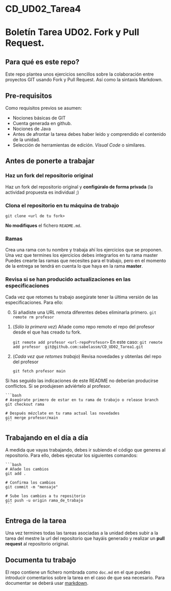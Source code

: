 # CD_UD02_Tarea4

# Boletín Tarea UD02. Fork y Pull Request.

## Para qué es este repo?

Este repo plantea unos ejercicios sencillos sobre la colaboración entre proyectos GIT usando Fork y Pull Request. Así como la sintaxis Markdown.  


## Pre-requisitos

Como requisitos previos se asumen:

- Nociones básicas de GIT
- Cuenta generada en github. 
- Nociones de Java 
- Antes de afrontar la tarea debes haber leído y comprendido el contenido de la unidad.
- Selección de herramientas de edición. *Visual Code* o similares.

## Antes de ponerte a trabajar

### Haz un fork del repositorio original

Haz un fork del repositorio original y **configúralo de forma privada** (la actividad propuesta es individual ;)

### Clona el repositorio en tu máquina de trabajo

```shell
git clone <url de tu fork>
```

**No modifiques** el fichero `README.md`.

### Ramas 

Crea una rama con tu nombre y trabaja ahí los ejercicios que se proponen. Una vez que termines los ejercicios debes integrarlos en tu rama master
Puedes crearte las ramas que necesites para el trabajo, pero en el momento de la entrega se tendrá en cuenta lo que haya en la rama **master**.

### Revisa si se han producido actualizaciones en las especificaciones

Cada vez que retomes tu trabajo asegúrate tener la última versión de las especificaciones. Para ello:

0.  Si añadiste una URL remota diferentes debes eliminarla primero. 
   `git remote rm profesor`
1. (*Sólo la primera vez*) Añade como repo remoto el repo del profesor desde el que has creado tu fork.

    `git remote add profesor <url-repoProfesor>`
    En este caso: 
    `git remote add profesor  git@github.com:sabelassm/CD_UD02_Tarea1.git`

2. (*Cada vez que retomes trabajo*) Revisa novedades y obtenlas del repo del profesor

    `git fetch profesor main`

Si has seguido las indicaciones de este README no deberían producirse conflictos. Si se produjesen adviértelo al profesor.

    ```bash
    # Asegúrate primero de estar en tu rama de trabajo o release branch
    git checkout rama
    
    # Después mézclate en tu rama actual las novedades
    git merge profesor/main
    ```

## Trabajando en el día a día

A medida que vayas trabajando, debes ir subiendo el código que generes al repositorio. Para ello, debes ejecutar los siguientes comandos: 

    ```bash
    # Añade los cambios
    git add .
    
    # Confirma los cambios
    git commit -m "mensaje"

    # Sube los cambios a tu repositorio
    git push -u origin rama_de_trabajo
    ```

## Entrega de la tarea

Una vez termines todas las tareas asociadas a la unidad debes subir a la tarea del mestre la url del repositorio que hayáis generado y  realizar un **pull request** al repositorio original.  

## Documenta tu trabajo

El repo contiene un fichero nombrada como `doc.md` en el que puedes introducir comentarios sobre la tarea en el caso de que sea necesario. Para documentar se deberá usar [markdown](https://markdown.es/). 

